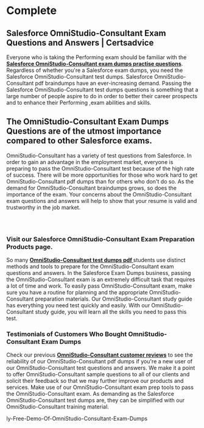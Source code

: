 # Complete<h2><strong>Salesforce OmniStudio-Consultant Exam Questions and Answers | Certsadvice</strong></h2> <p>Everyone who is taking the Performing exam should be familiar with the <a href="http://www.certsadvice.com/salesforce/omnistudio-consultant-practice-questions"><strong>Salesforce OmniStudio-Consultant exam dumps practise questions</strong></a>. Regardless of whether you&#39;re a Salesforce exam dumps, you need the Salesforce OmniStudio-Consultant test dumps. Salesforce OmniStudio-Consultant pdf braindumps have an ever-increasing demand. Passing the Salesforce OmniStudio-Consultant test dumps questions is something that a large number of people aspire to do in order to better their career prospects and to enhance their Performing ,exam abilities and skills.</p> <h2><strong>The OmniStudio-Consultant Exam Dumps Questions are of the utmost importance compared to other Salesforce exams.</strong></h2> <p>OmniStudio-Consultant has a variety of test questions from Salesforce. In order to gain an advantage in the employment market, everyone is preparing to pass the OmniStudio-Consultant test because of the high rate of success. There will be more opportunities for those who work hard to get OmniStudio-Consultant pdf dumps than for others who don&#39;t do so. As the demand for OmniStudio-Consultant braindumps grows, so does the importance of the exam. Your concerns about the OmniStudio-Consultant exam questions and answers will help to show that your resume is valid and trustworthy in the job market.</p> <p><a href="http://www.certsadvice.com/salesforce/omnistudio-consultant-practice-questions" style="display: block; padding: 1em 0; text-align: center; "><img alt="" src="https://1.bp.blogspot.com/-RUOr8Wn-CRk/YUYAxC8kcHI/AAAAAAAAAnw/F7BbdI3tw8QDj5z8iX0vQAioQzKiUxduwCLcBGAsYHQ/s0/unnamed.jpg" /></a></p> <h3><strong>Visit our Salesforce OmniStudio-Consultant Exam Preparation Products page.</strong></h3> <p>So many <a href="http://www.certsadvice.com/salesforce/omnistudio-consultant-practice-questions"><strong>OmniStudio-Consultant test dumps pdf </strong></a>students use distinct methods and tools to prepare for the OmniStudio-Consultant exam questions and answers. In the Salesforce Exam Dumps business, passing the OmniStudio-Consultant exam is an extremely difficult task that requires a lot of time and work. To easily pass OmniStudio-Consultant exam, make sure you have a routine for planning and the appropriate OmniStudio-Consultant preparation materials. Our OmniStudio-Consultant study guide has everything you need test quickly and easily. With our OmniStudio-Consultant study guide, you will learn all the skills you need to pass this test.</p> <h3><strong>Testimonials of Customers Who Bought OmniStudio-Consultant Exam Dumps</strong></h3> <p>Check our previous <a href="http://www.certsadvice.com/salesforce/omnistudio-consultant-practice-questions"><strong>OmniStudio-Consultant customer reviews</strong></a> to see the reliability of our OmniStudio-Consultant pdf dumps if you&#39;re a new user of our OmniStudio-Consultant test questions and answers. We make it a point to offer OmniStudio-Consultant sample questions to all of our clients and solicit their feedback so that we may further improve our products and services. Make use of our OmniStudio-Consultant exam prep tools to pass the OmniStudio-Consultant exam. As demanding as the Salesforce OmniStudio-Consultant test dumps are, they can be simplified with our OmniStudio-Consultant training material.</p>ly-Free-Demo-Of-OmniStudio-Consultant-Exam-Dumps
